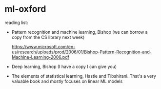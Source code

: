# ml-oxford
reading list:
- Pattern recognition and machine learning, Bishop (we can borrow a copy from the CS library next week)
    
    https://www.microsoft.com/en-us/research/uploads/prod/2006/01/Bishop-Pattern-Recognition-and-Machine-Learning-2006.pdf
    
- Deep learning, Bishop (I have a copy I can give you)
- The elements of statistical learning, Hastie and Tibshirani. That's a very valuable book and mostly focuses on linear ML models

